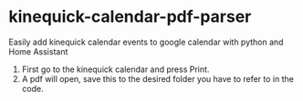 # kinequick-calendar-pdf-parser
Easily add kinequick calendar events to google calendar with python and Home Assistant

1. First go to the kinequick calendar and press Print.
2. A pdf will open, save this to the desired folder you have to refer to in the code.